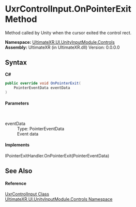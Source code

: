 # UxrControlInput.OnPointerExit Method 
 

Method called by Unity when the cursor exited the control rect.

**Namespace:**&nbsp;<a href="N_UltimateXR_UI_UnityInputModule_Controls">UltimateXR.UI.UnityInputModule.Controls</a><br />**Assembly:**&nbsp;UltimateXR (in UltimateXR.dll) Version: 0.0.0.0

## Syntax

**C#**<br />
``` C#
public override void OnPointerExit(
	PointerEventData eventData
)
```


#### Parameters
&nbsp;<dl><dt>eventData</dt><dd>Type: PointerEventData<br />Event data</dd></dl>

#### Implements
IPointerExitHandler.OnPointerExit(PointerEventData)<br />

## See Also


#### Reference
<a href="T_UltimateXR_UI_UnityInputModule_Controls_UxrControlInput">UxrControlInput Class</a><br /><a href="N_UltimateXR_UI_UnityInputModule_Controls">UltimateXR.UI.UnityInputModule.Controls Namespace</a><br />